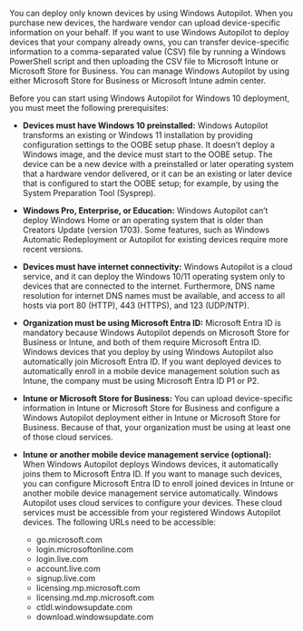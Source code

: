 You can deploy only known devices by using Windows Autopilot. When you purchase new devices, the hardware vendor can upload device-specific information on your behalf. If you want to use Windows Autopilot to deploy devices that your company already owns, you can transfer device-specific information to a comma-separated value (CSV) file by running a Windows PowerShell script and then uploading the CSV file to Microsoft Intune or Microsoft Store for Business. You can manage Windows Autopilot by using either Microsoft Store for Business or Microsoft Intune admin center.

Before you can start using Windows Autopilot for Windows 10 deployment, you must meet the following prerequisites:

 -  **Devices must have Windows 10 preinstalled:** Windows Autopilot transforms an existing or Windows 11 installation by providing configuration settings to the OOBE setup phase. It doesn’t deploy a Windows image, and the device must start to the OOBE setup. The device can be a new device with a preinstalled  or later operating system that a hardware vendor delivered, or it can be an existing  or later device that is configured to start the OOBE setup; for example, by using the System Preparation Tool (Sysprep).
 -  **Windows Pro, Enterprise, or Education:** Windows Autopilot can’t deploy Windows Home or an operating system that is older than Creators Update (version 1703). Some features, such as Windows Automatic Redeployment or Autopilot for existing devices require more recent versions.
 -  **Devices must have internet connectivity:** Windows Autopilot is a cloud service, and it can deploy the Windows 10/11 operating system only to devices that are connected to the internet. Furthermore, DNS name resolution for internet DNS names must be available, and access to all hosts via port 80 (HTTP), 443 (HTTPS), and 123 (UDP/NTP).
 -  **Organization must be using Microsoft Entra ID:** Microsoft Entra ID is mandatory because Windows Autopilot depends on Microsoft Store for Business or Intune, and both of them require Microsoft Entra ID. Windows devices that you deploy by using Windows Autopilot also automatically join Microsoft Entra ID. If you want deployed devices to automatically enroll in a mobile device management solution such as Intune, the company must be using Microsoft Entra ID P1 or P2.
 -  **Intune or Microsoft Store for Business:** You can upload device-specific information in Intune or Microsoft Store for Business and configure a Windows Autopilot deployment either in Intune or Microsoft Store for Business. Because of that, your organization must be using at least one of those cloud services.
 -  **Intune or another mobile device management service (optional):** When Windows Autopilot deploys Windows devices, it automatically joins them to Microsoft Entra ID. If you want to manage such devices, you can configure Microsoft Entra ID to enroll joined devices in Intune or another mobile device management service automatically. Windows Autopilot uses cloud services to configure your devices. These cloud services must be accessible from your registered Windows Autopilot devices. The following URLs need to be accessible:
    
     -  go.microsoft.com
     -  login.microsoftonline.com
     -  login.live.com
     -  account.live.com
     -  signup.live.com
     -  licensing.mp.microsoft.com
     -  licensing.md.mp.microsoft.com
     -  ctldl.windowsupdate.com
     -  download.windowsupdate.com

